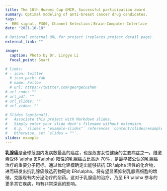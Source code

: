 ```yaml
---
title: The 18th Huawei Cup GMCM, Successful participation award
summary: Optimal modeling of anti-breast cancer drug candidates.
tags:
-  EEG signal, P300, Channel Selection；Brain-Computer Interface
date: "2021-10-18"

# Optional external URL for project (replaces project detail page).
external_link: ""

image:
  caption: Photo by Dr. Lingyu Li
  focal_point: Smart

# links:
# - icon: twitter
  # icon_pack: fab
  # name: Follow
  # url: https://twitter.com/georgecushen
# url_code: ""
# url_pdf: ""
# url_slides: ""
# url_video: ""

# Slides (optional).
#   Associate this project with Markdown slides.
#   Simply enter your slide deck's filename without extension.
#   E.g. `slides = "example-slides"` references `content/slides/example-slides.md`.
#   Otherwise, set `slides = ""`.
slides: example
---
```


**乳腺癌**是全球范围内发病数最高的癌症，也是危害女性健康的主要病症之一。雌激素受体 \alpha (ER\alpha) 阳性的乳腺癌占比高达 70\%，是最早被公认的乳腺癌治疗的重要分子靶标。通过优化建模确定出能够拮抗 ER \alpha 活性的化合物，进而研发出抗乳腺癌候选药物靶向 ERs\alpha，将有望显著抑制乳腺癌细胞的增殖，克服现有内分泌治疗的耐药。这对于乳腺癌的治疗，乃至 ER \alpha 参与的更多其它疾病，均有非常深远的影响。